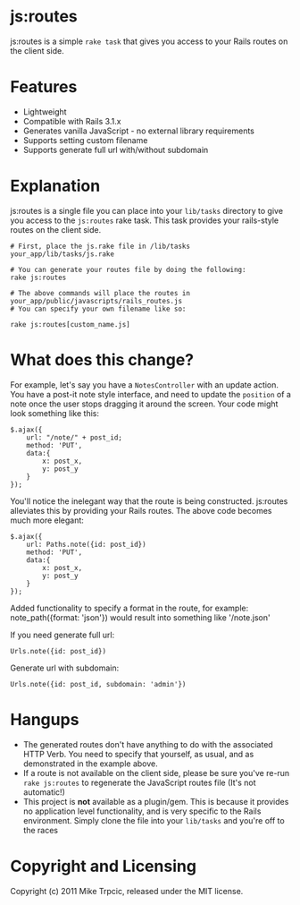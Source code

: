 # js:routes #

js:routes is a simple `rake task` that gives you access to your Rails routes on the client side.

# Features #
* Lightweight
* Compatible with Rails 3.1.x
* Generates vanilla JavaScript - no external library requirements
* Supports setting custom filename
* Supports generate full url with/without subdomain

# Explanation #

js:routes is a single file you can place into your `lib/tasks` directory to give you access to the `js:routes` rake task.  This task provides your rails-style routes on the client side.

    # First, place the js.rake file in /lib/tasks
    your_app/lib/tasks/js.rake

    # You can generate your routes file by doing the following:
    rake js:routes

    # The above commands will place the routes in your_app/public/javascripts/rails_routes.js
    # You can specify your own filename like so:

    rake js:routes[custom_name.js]

# What does this change? ##

For example, let's say you have a `NotesController` with an update action.  You have a post-it note style interface, and need to update the `position` of a note once the user stops dragging it around the screen.  Your code might look something like this:

    $.ajax({
        url: "/note/" + post_id;
        method: 'PUT',
        data:{
            x: post_x,
            y: post_y
        }
    });

You'll notice the inelegant way that the route is being constructed.  js:routes alleviates this by providing your Rails routes.  The above code becomes much more elegant:

    $.ajax({
        url: Paths.note({id: post_id})
        method: 'PUT',
        data:{
            x: post_x,
            y: post_y
        }
    });

Added functionality to specify a format in the route, for example:
  note_path({format: 'json'}) would result into something like '/note.json'

If you need generate full url:

    Urls.note({id: post_id})

Generate url with subdomain:

    Urls.note({id: post_id, subdomain: 'admin'})

# Hangups #

* The generated routes don't have anything to do with the associated HTTP Verb.  You need to specify that yourself, as usual, and as demonstrated in the example above.
* If a route is not available on the client side, please be sure you've re-run `rake js:routes` to regenerate the JavaScript routes file (It's not automatic!)
* This project is **not** available as a plugin/gem.  This is because it provides no application level functionality, and is very specific to the Rails environment.  Simply clone the file into your `lib/tasks` and you're off to the races

# Copyright and Licensing #
Copyright (c) 2011 Mike Trpcic, released under the MIT license.
